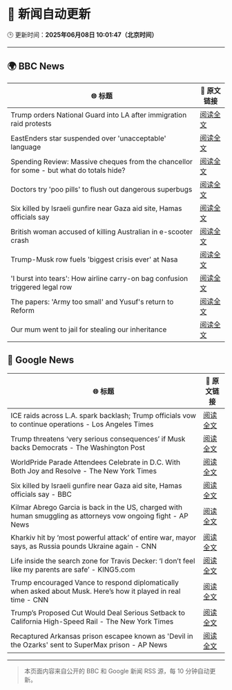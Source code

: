# 🧠 新闻自动更新

🕒 更新时间：**2025年06月08日 10:01:47（北京时间）**

---

## 🌍 BBC News

| 🌐 标题 | 🔗 原文链接 |
|--------|-------------|
| Trump orders National Guard into LA after immigration raid protests | [阅读全文](https://www.bbc.com/news/articles/c4gkyggekgyo) |
| EastEnders star suspended over 'unacceptable' language | [阅读全文](https://www.bbc.com/news/articles/cx2qxd1e1pyo) |
| Spending Review: Massive cheques from the chancellor for some - but what do totals hide? | [阅读全文](https://www.bbc.com/news/articles/cx2x1e441p2o) |
| Doctors try 'poo pills' to flush out dangerous superbugs | [阅读全文](https://www.bbc.com/news/articles/clyge290l4xo) |
| Six killed by Israeli gunfire near Gaza aid site, Hamas officials say | [阅读全文](https://www.bbc.com/news/articles/cy5evz4xdklo) |
| British woman accused of killing Australian in e-scooter crash | [阅读全文](https://www.bbc.com/news/articles/c628122ex94o) |
| Trump-Musk row fuels 'biggest crisis ever' at Nasa | [阅读全文](https://www.bbc.com/news/articles/c87jq0djw00o) |
| 'I burst into tears': How airline carry-on bag confusion triggered legal row | [阅读全文](https://www.bbc.com/news/articles/cz70ny09x07o) |
| The papers: 'Army too small' and Yusuf's return to Reform | [阅读全文](https://www.bbc.com/news/articles/c8d12vly761o) |
| Our mum went to jail for stealing our inheritance | [阅读全文](https://www.bbc.com/news/articles/cvgdzznggdvo) |

## 📰 Google News

| 🌐 标题 | 🔗 原文链接 |
|--------|-------------|
| ICE raids across L.A. spark backlash; Trump officials vow to continue operations - Los Angeles Times | [阅读全文](https://news.google.com/rss/articles/CBMikgFBVV95cUxPWk9pNWJFUXl5UVhqNkthd055eFdWRGdvWDZoRDhKV0ZLM2p3MjNiZTFzaFhlYW1VWWwydkhmREpsSF9BdkxtUmxUa3R3LTlXUUl4eEFEWEs2LUpUNHhXT2Z6MG9SZ015WkFrVTlMQVhrWHBVV3N4aUpTM0poYUUtZld3UEVHbVFRdWowNU40dnFfQQ?oc=5) |
| Trump threatens ‘very serious consequences’ if Musk backs Democrats - The Washington Post | [阅读全文](https://news.google.com/rss/articles/CBMigwFBVV95cUxQTk9XSWVkT2pVY0k2SS1acWdETTF6YnV0ckpDT1IyWXNOUWE5N0JQeWhvb3pfT191UFdIcHFMcTZaanZTUElaaV9Jby1QNW5EZFdJaDFkUG84TFUyZ3lCYVJ6SFJuMVB1VGZvUUozeHN0ZUVLeXFsM1dhLXdkMnlwQTdkOA?oc=5) |
| WorldPride Parade Attendees Celebrate in D.C. With Both Joy and Resolve - The New York Times | [阅读全文](https://news.google.com/rss/articles/CBMif0FVX3lxTE1vVDR1Sl91dzY5SEgwcG12aHE4U0VyOUtrd0FYTEtTdFZyWlF1WFBldzBQQUZWVjJldzk4ZjF3SWRUbVpyNFFLWXQtT2ZJM0xOaFRuV1laWnpvZ2x3eEpkakFCUDltT1ZpUWhaYTAyUnZWYnhrMmZRQzNxSFFsNE0?oc=5) |
| Six killed by Israeli gunfire near Gaza aid site, Hamas officials say - BBC | [阅读全文](https://news.google.com/rss/articles/CBMiWkFVX3lxTE1QQmh2ek9ydFZMVjlTMjd2NWZBQV9Rem9FdUhhcjRrX2VFY1k4VFRrYTlmUGxnNFJHX1J6bEpwclFScnhOZWFmTHJCN1JBVENub2JKa1ZudlZNd9IBX0FVX3lxTE5EdVNETG56SHlZbUxGS1M3cWg2bEtfNkxxUTFNS2RWTUtHRHBPVUZxeGlvTUhBbXJjcGg3OWhEWm9kVzBCYkNQOFAzR3JvdXprRTB6eTVSbGdqLXFiTHdV?oc=5) |
| Kilmar Abrego Garcia is back in the US, charged with human smuggling as attorneys vow ongoing fight - AP News | [阅读全文](https://news.google.com/rss/articles/CBMiugFBVV95cUxPVy1aVDhKa2lldW53X2RPV19VQlZGVm1la3VHRkRTUDk5QWZ1UzAzblVUem1tSzNFYXo3ZWJaZUNXSUdhUVJUOFJxcFFYOGtld2txNW9yVy0zcnVZeHJGWl9VQk1RcVJVejBkTjU3Y2M0OWhTbGlDemtzZFMyTTVZVUcxNWFYYkRUb3pNaE5kczFiRWVRNVJsY01mMVNjUjliT3h4c3V4QU1SVnlrTTBRZXFmcERVMlM1dXc?oc=5) |
| Kharkiv hit by ‘most powerful attack’ of entire war, mayor says, as Russia pounds Ukraine again - CNN | [阅读全文](https://news.google.com/rss/articles/CBMigwFBVV95cUxOOFdYQkpWa2xwc3RiV3VTYjYwbjlBZFl5SkdlYzdydXZrc2FBcmx0OFNUM25QakZUSF9kVGhUOWJ0UWpDZHBHbWh1ek1yYnNpWUNranlqX1hnYlFZSHlESlpoalYwUWlYZF9XQkV4MEZWSG1YOHFDWHBPOU5IcUdtQW43WdIBiAFBVV95cUxPbjVUZzBxRlNlSndSMkdRWnJEZmcxMGRqbTJ5WXFJWmdnTS1zNmNUZWthOXV6OTdVVjNoQnJqUVhKRml0YzVaaG90TTNvbWwxRjYzbWVnV0pKcGVrRmdtRHNiYUwxSERvVTI0ZXJLMTNNMFducWZwUGk0V0EtR2V2RWdiZmdCQ0Ff?oc=5) |
| Life inside the search zone for Travis Decker: ‘I don’t feel like my parents are safe’ - KING5.com | [阅读全文](https://news.google.com/rss/articles/CBMiuwFBVV95cUxON0VPeWtFSUlsUjFHb3lKRUVMS0hCOTZ1alY5OHVQeWlqZTRkXzhTc0ZmQlplY0tyRTZJV3IxQmxSVFFtM3NPTkFBckVTRmJwNV91OGY4YVpkYk9yZEgwLWN5S0FOTlpCUmJDV1h2X0RVZ21jT1FxaTRtd2VVeGQxb0k1RUhObnVHc1BQZUkxdjJZelFCaWR0eHZaenlyWGRoM1ZEdzZXWWZiOUl6eVduWmRBN0lNMHFfZ1Rr?oc=5) |
| Trump encouraged Vance to respond diplomatically when asked about Musk. Here’s how it played in real time - CNN | [阅读全文](https://news.google.com/rss/articles/CBMidEFVX3lxTE1JYUxSRTd0TmJnYTNsbURyd19LRzc1OU5NN29tVnhzTC1abFhxbU93NFliNGJERTlmeEYtQ0JsMFljNzEtTFNkUHRibEtpckRscEplVFFnbkhXYm9OamhjSXRBeXpONDFIM2JxaDF0VlBkUVd20gF6QVVfeXFMTzVkS3RMdG5uRTdBWXd3cGhlVFJIMFhzTThsMDJvc1pPdzFpaE9NcVZ3RG5zZF9aLWZNbVFPUy1pQ283SlFNUmw1WE5mTzc2UlVQMmRUT0RWaFhMcEVDZXlJejdtaW1fUHRUT0VCZmNGdVpmUHRFWVVBTWc?oc=5) |
| Trump’s Proposed Cut Would Deal Serious Setback to California High-Speed Rail - The New York Times | [阅读全文](https://news.google.com/rss/articles/CBMijgFBVV95cUxOakRHSlVzZFR1TUZsZXd3UG9qSF9rbmJTUVR4YWdUanRfbHR6NnBBVi04ODNma1RPZXlQU0d5Q1Y5Z0xHZWhCZnE0VlByWjB0NFBHTXVlamc5NzJZMlJIaGxyYW4tWE9QWWZTbFhDRFRCWU1BTHZUQi1HTUFxSnVHRkdIODZsZ050NXM5X3B3?oc=5) |
| Recaptured Arkansas prison escapee known as 'Devil in the Ozarks' sent to SuperMax prison - AP News | [阅读全文](https://news.google.com/rss/articles/CBMiswFBVV95cUxQVjhaelZoYzFlcFBObXVoQUpsYlJxcmhZVFZEOVJRTGhDVThOaXQ4Mmp0VTNIak16YVVoUVZrQkhtbzlzN21rblNpMnpCRXo1b3NkY3diX0VUT2s2OEhTMDB6azV0NG84ODRRLUtGRG9EZi12T2w1dW9sX0h4dGpjY3pnRVBHM0JPNlctdndJaUZndjl4QjZQTHpNZGlVXzNIZXRvb3hTOVRzbGRBY0tVVm94SQ?oc=5) |

---
> 本页面内容来自公开的 BBC 和 Google 新闻 RSS 源，每 10 分钟自动更新。